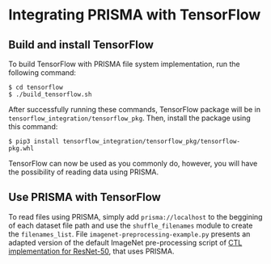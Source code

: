 # Integrating PRISMA with TensorFlow

## Build and install TensorFlow

To build TensorFlow with PRISMA file system implementation, run the following command:

```
$ cd tensorflow
$ ./build_tensorflow.sh
```

After successfully running these commands, TensorFlow package will be in `tensorflow_integration/tensorflow_pkg`.
Then, install the package using this command:

```
$ pip3 install tensorflow_integration/tensorflow_pkg/tensorflow-pkg.whl
```

TensorFlow can now be used as you commonly do, however, you will have the possibility of reading data using PRISMA.

## Use PRISMA with TensorFlow

To read files using PRISMA, simply add `prisma://localhost` to the beggining of each dataset file path and use the `shuffle_filenames` module to create the `filenames_list`.
File `imagenet-preprocessing-example.py` presents an adapted version of the default ImageNet pre-processing script of [CTL implementation for ResNet-50](https://github.com/tensorflow/models/tree/master/official/vision/image_classification/resnet), that uses PRISMA.
